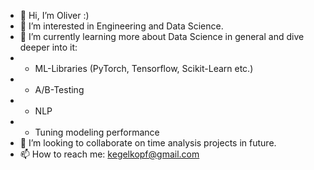 - 👋 Hi, I’m Oliver :)
- 👀 I’m interested in Engineering and Data Science.
- 🌱 I’m currently learning more about Data Science in general and dive deeper into it:
-   * ML-Libraries (PyTorch, Tensorflow, Scikit-Learn etc.)
-   * A/B-Testing
-   * NLP
-   * Tuning modeling performance
- 💞️ I’m looking to collaborate on time analysis projects in future. 
- 📫 How to reach me: kegelkopf@gmail.com

<!---
powerflo-data/powerflo-data is a ✨ special ✨ repository because its `README.md` (this file) appears on your GitHub profile.
You can click the Preview link to take a look at your changes.
--->
